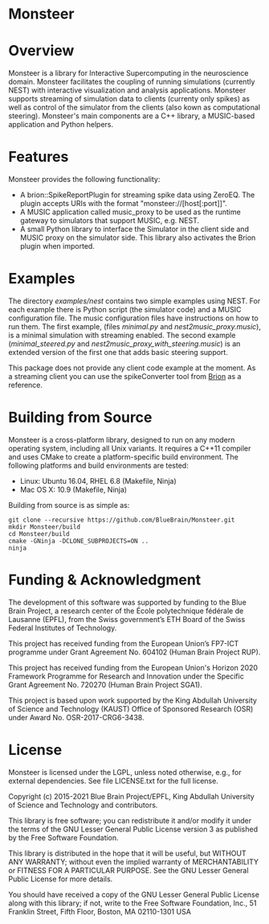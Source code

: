 Monsteer
=======

# Overview

Monsteer is a library for Interactive Supercomputing in the neuroscience
domain. Monsteer facilitates the coupling of running simulations
(currently NEST) with interactive visualization and analysis
applications. Monsteer supports streaming of simulation data to clients
(currenty only spikes) as well as control of the simulator from the
clients (also kown as computational steering). Monsteer's main
components are a C++ library, a MUSIC-based application and Python
helpers.

# Features

Monsteer provides the following functionality:
* A brion::SpikeReportPlugin for streaming spike data using ZeroEQ. The
  plugin accepts URIs with the format "monsteer://[host[:port]]".
* A MUSIC application called music_proxy to be used as the runtime gateway
  to simulators that support MUSIC, e.g. NEST.
* A small Python library to interface the Simulator in the client side and
  MUSIC proxy on the simulator side. This library also activates the Brion
  plugin when imported.

# Examples

The directory *examples/nest* contains two simple examples using NEST. For each
example there is Python script (the simulator code) and a MUSIC configuration
file. The music configuration files have instructions on how to run them. The
first example, (files *minimal.py* and *nest2music_proxy.music*), is a minimal
simulation with streaming enabled. The second example (*minimal_steered.py*
and *nest2music_proxy_with_steering.music*) is an extended version of the
first one that adds basic steering support.

This package does not provide any client code example at the moment. As a
streaming client you can use the spikeConverter tool from
[Brion](https://github.com/BlueBrain/Brion.git) as a reference.

# Building from Source

Monsteer is a cross-platform library, designed to run on any modern operating
system, including all Unix variants. It requires a C++11 compiler and uses CMake
to create a platform-specific build environment. The following platforms and
build environments are tested:

* Linux: Ubuntu 16.04, RHEL 6.8 (Makefile, Ninja)
* Mac OS X: 10.9 (Makefile, Ninja)

Building from source is as simple as:

    git clone --recursive https://github.com/BlueBrain/Monsteer.git
    mkdir Monsteer/build
    cd Monsteer/build
    cmake -GNinja -DCLONE_SUBPROJECTS=ON ..
    ninja

# Funding & Acknowledgment
 
The development of this software was supported by funding to the Blue Brain Project,
a research center of the École polytechnique fédérale de Lausanne (EPFL), from the
Swiss government’s ETH Board of the Swiss Federal Institutes of Technology.

This project has received funding from the European Union’s FP7-ICT programme
under Grant Agreement No. 604102 (Human Brain Project RUP).

This project has received funding from the European Union's Horizon 2020 Framework
Programme for Research and Innovation under the Specific Grant Agreement No. 720270
(Human Brain Project SGA1).

This project is based upon work supported by the King Abdullah University of Science
and Technology (KAUST) Office of Sponsored Research (OSR) under Award No. OSR-2017-CRG6-3438.

# License

Monsteer is licensed under the LGPL, unless noted otherwise, e.g., for external dependencies.
See file LICENSE.txt for the full license. 

Copyright (c) 2015-2021 Blue Brain Project/EPFL, King Abdullah University of Science and
Technology and contributors.

This library is free software; you can redistribute it and/or modify it under the terms of the
GNU Lesser General Public License version 3 as published by the Free Software Foundation.

This library is distributed in the hope that it will be useful, but WITHOUT ANY WARRANTY; without
even the implied warranty of MERCHANTABILITY or FITNESS FOR A PARTICULAR PURPOSE. See the GNU
Lesser General Public License for more details.

You should have received a copy of the GNU Lesser General Public License along with this library;
if not, write to the Free Software Foundation, Inc., 51 Franklin Street, Fifth Floor, Boston,
MA 02110-1301 USA

